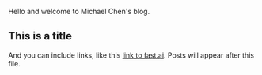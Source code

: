 Hello and welcome to Michael Chen's blog. 
## This is a title

And you can include links, like this [link to fast.ai](https://www.fast.ai). Posts will appear after this file. 
